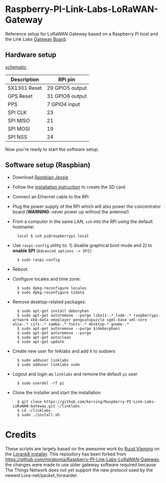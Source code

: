 # Raspberry-PI-Link-Labs-LoRaWAN-Gateway

Reference setup for LoRaWAN Gateway based on a Raspberry Pi host and the Link Labs [Gateway Board](http://store.link-labs.com/products/lorawan-raspberry-pi-board).

## Hardware setup

[schematic](http://forum.thethingsnetwork.org/uploads/default/original/1X/dbdd7deb2b854bb7104019d79683f2d1ae9f1c51.pdf)

| Description   | RPi pin
|---------------|-----------------
| SX1301 Reset  | 29 GPIO5 output
| GPS Reset     | 31 GPIO6 output
| PPS           |  7 GPIO4 input
| SPI CLK       | 23
| SPI MISO      | 21
| SPI MOSI      | 19
| SPI NSS       | 24

Now you're ready to start the software setup.

## Software setup (Raspbian)

- Download [Raspbian Jessie](https://www.raspberrypi.org/downloads/)
- Follow the [installation instruction](https://www.raspberrypi.org/documentation/installation/installing-images/README.md) to create the SD card
- Connect an Ethernet cable to the RPi
- Plug the power supply of the RPi which will also power the concentrator board (**WARNING**: never power up without the antenna!)
- From a computer in the same LAN, `ssh` into the RPi using the default hostname:

        local $ ssh pi@raspberrypi.local

- Use `raspi-config` utility to: 1) disable graphical boot mode and 2) to **enable SPI** (`Advanced options -> SPI`):

        $ sudo raspi-config

- Reboot
- Configure locales and time zone:

        $ sudo dpkg-reconfigure locales
        $ sudo dpkg-reconfigure tzdata

- Remove desktop-related packages:

        $ sudo apt-get install deborphan
        $ sudo apt-get autoremove --purge libx11-.* lxde-.* raspberrypi-artwork xkb-data omxplayer penguinspuzzle sgml-base xml-core alsa-.* cifs-.* samba-.* fonts-.* desktop-* gnome-.*
        $ sudo apt-get autoremove --purge $(deborphan)
        $ sudo apt-get autoremove --purge
        $ sudo apt-get autoclean
        $ sudo apt-get update

- Create new user for linklabs and add it to sudoers

        $ sudo adduser linklabs 
        $ sudo adduser linklabs sudo

- Logout and login as `linklabs` and remove the default `pi` user

        $ sudo userdel -rf pi

- Clone the installer and start the installation

        $ git clone https://github.com/kersing/Raspberry-PI-Link-Labs-LoRaWAN-Gateway.git ~/linklabs
        $ cd ~/linklabs
        $ sudo ./install.sh


# Credits

These scripts are largely based on the awesome work by [Ruud Vlaming](https://github.com/devlaam) on the [Lorank8 installer](https://github.com/Ideetron/Lorank).
This repository has been forked from https://github.com/mirakonta/Raspberry-PI-Link-Labs-LoRaWAN-Gateway, the changes were made to use older gateway software
required because The Things Network does not yet support the new protocol used by the newest Lora-net/packet_forwarder.
